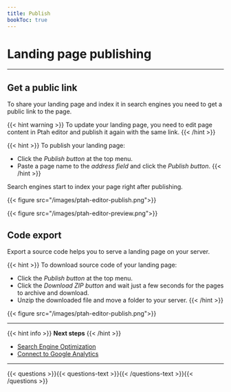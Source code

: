```yaml
---
title: Publish
bookToc: true
---
```


# Landing page publishing
***

## Get a public link

To share your landing page and index it in search engines you need to get a public link to the page.

{{< hint warning >}}
To update your landing page, you need to edit page content in Ptah editor and publish it again with the same link.
{{< /hint >}}

{{< hint >}}
To publish your landing page:

- Click the *Publish button* at the top menu.
- Paste a page name to the *address field* and click the *Publish button*.
{{< /hint >}}

Search engines start to index your page right after publishing.

{{< figure src="/images/ptah-editor-publish.png">}}

{{< figure src="/images/ptah-editor-preview.png">}}

## Code export

Export a source code helps you to serve a landing page on your server.

{{< hint >}}
To download source code of your landing page:

- Click the *Publish button* at the top menu.
- Click the *Download ZIP button* and wait just a few seconds for the pages to archive and download.
- Unzip the downloaded file and move a folder to your server.
{{< /hint >}}

{{< figure src="/images/ptah-editor-publish.png">}}

***

{{< hint info >}}
**Next steps**
{{< /hint >}}

- [Search Engine Optimization](/docs/seo/)
- [Connect to Google Analytics](/docs/integrations-ga/)

***

{{< questions >}}{{< questions-text >}}{{< /questions-text >}}{{< /questions >}}